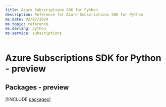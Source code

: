 ```yaml
---
title: Azure Subscriptions SDK for Python
description: Reference for Azure Subscriptions SDK for Python
ms.date: 02/07/2024
ms.topic: reference
ms.devlang: python
ms.service: subscriptions
---
```

# Azure Subscriptions SDK for Python - preview
## Packages - preview
[!INCLUDE [packages](subscriptions-index.md)]